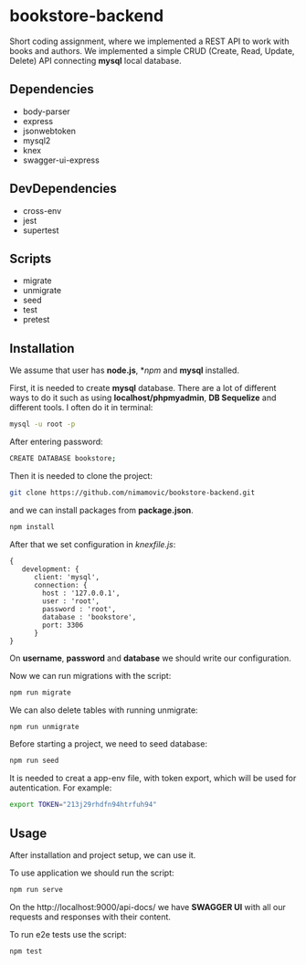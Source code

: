 # bookstore-backend

Short coding assignment, where we implemented a REST API to work with books and authors. We implemented a simple CRUD (Create, Read, Update, Delete) API connecting **mysql** local database.

## Dependencies

* body-parser
* express
* jsonwebtoken
* mysql2
* knex
* swagger-ui-express

## DevDependencies

* cross-env
* jest
* supertest

## Scripts

* migrate
* unmigrate
* seed
* test
* pretest


## Installation

We assume that user has **node.js**, **npm* and **mysql** installed.

First, it is needed to create **mysql** database. There are a lot of different ways to do it such as using **localhost/phpmyadmin**, **DB Sequelize** and different tools. I often do it in terminal:

```bash
mysql -u root -p
```

After entering password: 

```bash
CREATE DATABASE bookstore;
```

Then it is needed to clone the project:

```bash
git clone https://github.com/nimamovic/bookstore-backend.git
```

and we can install packages from **package.json**.


```bash
npm install
```

After that we set configuration in *knexfile.js*:

```
{
   development: {
      client: 'mysql',
      connection: {
        host : '127.0.0.1',
        user : 'root',
        password : 'root',
        database : 'bookstore',
        port: 3306
      }
}
```

On **username**, **password** and **database** we should write our configuration.

Now we can run migrations with the script:

```bash
npm run migrate
```

We can also delete tables with running unmigrate:

```bash
npm run unmigrate
```

Before starting a project, we need to seed database:

```bash
npm run seed
```
It is needed to creat a app-env file, with token export, which will be used for autentication.
For example: 

```bash
export TOKEN="213j29rhdfn94htrfuh94"
```

## Usage

After installation and project setup, we can use it.

To use application we should run the script:

```bash
npm run serve
```

On the http://localhost:9000/api-docs/ we have **SWAGGER UI** with all our requests and responses with their content.

To run e2e tests use the script:

```bash
npm test
```

